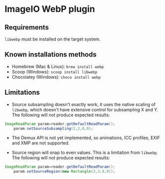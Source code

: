# ImageIO WebP plugin

## Requirements

`libwebp` must be installed on the target system.

## Known installations methods

- Homebrew (Mac & Linux): `brew install webp`
- Scoop (Windows): `scoop install libwebp`
- Chocolatey (Windows): `choco install webp`

## Limitations

- Source subsampling doesn't exactly work, it uses the native scaling of `libwebp`, which doesn't have extensive control
  for subsampling X and Y. The following will not produce expected results:

```java
ImageReadParam param=reader.getDefaultReadParam();
    param.setSourceSubsampling(2,2,0,0);
```

- The Demux API is not yet implemented, so animations, ICC profiles, EXIF and XMP are not supported.

- Source region will snap to even values. This is a limitation from `libwebp`. The following will not produce expected
  results:

```java
ImageReadParam param=reader.getDefaultReadParam();
    param.setSourceRegion(new Rectangle(3,3,9,9));
```